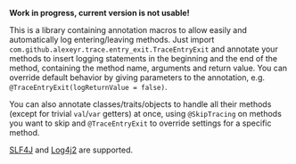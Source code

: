 **Work in progress, current version is not usable!**

This is a library containing annotation macros to allow easily and
automatically log entering/leaving methods. Just import
`com.github.alexeyr.trace.entry_exit.TraceEntryExit` and annotate
your methods to insert logging statements in the beginning and the end of
the method, containing the method name, arguments and return value.
You can override default behavior by giving parameters to the annotation,
e.g. `@TraceEntryExit(logReturnValue = false)`.

You can also annotate classes/traits/objects to handle all
their methods (except for trivial `val`/`var` getters) at once,
using `@SkipTracing` on methods you want to skip and `@TraceEntryExit` to
override settings for a specific method.

[SLF4J](www.slf4j.org) and [Log4j2](http://logging.apache.org/log4j/2.x/)
are supported.
